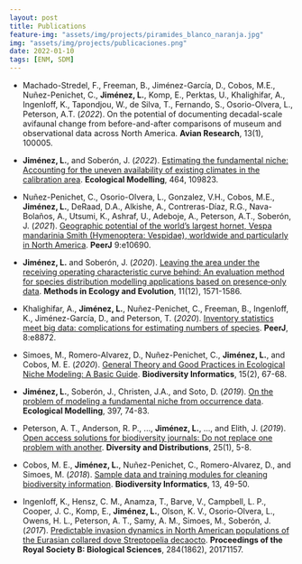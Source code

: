 ```yaml
--- 
layout: post
title: Publications
feature-img: "assets/img/projects/piramides_blanco_naranja.jpg"
img: "assets/img/projects/publicaciones.png"
date: 2022-01-10
tags: [ENM, SDM]
---
```


* Machado-Stredel, F., Freeman, B., Jiménez-García, D., Cobos, M.E., Nuñez-Penichet, C., **Jiménez, L.**, Komp, E., Perktas, U., Khalighifar, A., Ingenloff, K., Tapondjou, W., de Silva, T., Fernando, S., Osorio-Olvera, L., Peterson, A.T. (*2022*). On the potential of documenting decadal-scale avifaunal change from before-and-after comparisons of museum and observational data across North America. **Avian Research**, 13(1), 100005.

* **Jiménez, L.**, and Soberón, J. (*2022*). [Estimating the fundamental niche: Accounting for the uneven availability of existing climates in the calibration area](https://doi.org/10.1016/j.ecolmodel.2021.109823). **Ecological Modelling**, 464, 109823.

* Nuñez-Penichet, C., Osorio-Olvera, L., Gonzalez, V.H., Cobos, M.E., **Jiménez, L.**, DeRaad, D.A., Alkishe, A., Contreras-Díaz, R.G., Nava-Bolaños, A., Utsumi, K., Ashraf, U., Adeboje, A., Peterson, A.T., Soberón, J. (*2021*). [Geographic potential of the world’s largest hornet, Vespa mandarinia Smith (Hymenoptera: Vespidae), worldwide and particularly in North America](https://doi.org/10.7717/peerj.10690). **PeerJ** 9:e10690.

* **Jiménez, L.** and Soberón, J. (*2020*). [Leaving the area under the receiving operating characteristic curve behind: An evaluation method for species distribution modelling applications based on presence‐only data](https://doi.org/10.1111/2041-210X.13479). **Methods in Ecology and Evolution**, 11(12), 1571-1586.

* Khalighifar, A., **Jiménez, L.**, Nuñez-Penichet, C., Freeman, B., Ingenloff, K., Jiménez-García, D., and Peterson, T. (*2020*). [Inventory statistics meet big data: complications for estimating numbers of species](https://doi.org/10.7717/peerj.8872). **PeerJ**, 8:e8872.

* Simoes, M., Romero-Alvarez, D., Nuñez-Penichet, C., **Jiménez, L.**, and Cobos, M. E. (*2020*). [General Theory and Good Practices in Ecological Niche Modeling: A Basic Guide](https://doi.org/10.17161/bi.v15i2.13376). **Biodiversity Informatics**, 15(2), 67-68.

* **Jiménez, L.**, Soberón, J., Christen, J.A., and Soto, D. (*2019*). [On the problem of modeling a fundamental niche from occurrence data](https://doi.org/10.1016/j.ecolmodel.2019.01.020). **Ecological Modelling**, 397, 74-83.

* Peterson, A. T., Anderson, R. P., ..., **Jiménez, L.**, ..., and Elith, J. (*2019*). [Open access solutions for biodiversity journals: Do not replace one problem with another](https://doi.org/10.1111/ddi.12888). **Diversity and Distributions**, 25(1), 5-8.

* Cobos, M. E., **Jiménez, L.**, Nuñez-Penichet, C., Romero-Alvarez, D., and Simoes, M. (*2018*). [Sample data and training modules for cleaning biodiversity information](https://doi.org/10.17161/bi.v13i0.7600). **Biodiversity Informatics**, 13, 49-50.

* Ingenloff, K., Hensz, C. M., Anamza, T., Barve, V., Campbell, L. P., Cooper, J. C., Komp, E., **Jiménez, L.**, Olson, K. V., Osorio-Olvera, L., Owens, H. L., Peterson, A. T., Samy, A. M., Simoes, M., Soberón, J. (*2017*). [Predictable invasion dynamics in North American populations of the Eurasian collared dove Streptopelia decaocto](https://doi.org/10.1098/rspb.2017.1157). **Proceedings of the Royal Society B: Biological Sciences**, 284(1862), 20171157.